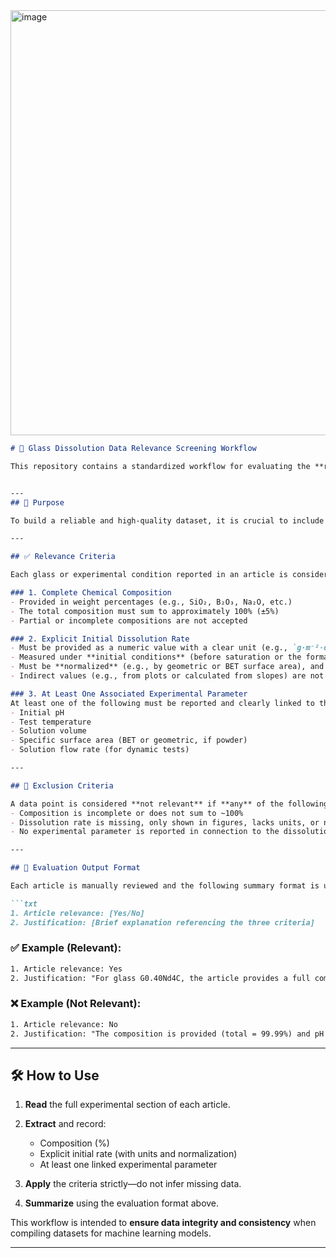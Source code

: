 
<img width="1322" height="680" alt="image" src="https://github.com/user-attachments/assets/3edad4c4-5efa-437b-ab00-dd7a7bf32740" />

````markdown
# 🧪 Glass Dissolution Data Relevance Screening Workflow

This repository contains a standardized workflow for evaluating the **relevance of scientific articles** for inclusion in a database aimed at **predicting the initial dissolution rate of glasses using machine learning**.


---
## 📌 Purpose

To build a reliable and high-quality dataset, it is crucial to include only studies that provide **complete, quantitative, and standardized data**. This workflow ensures that only relevant data points are selected for machine learning applications by applying strict inclusion criteria.

---

## ✅ Relevance Criteria

Each glass or experimental condition reported in an article is considered **relevant** only if it meets **all three** of the following conditions:

### 1. Complete Chemical Composition
- Provided in weight percentages (e.g., SiO₂, B₂O₃, Na₂O, etc.)
- The total composition must sum to approximately 100% (±5%)
- Partial or incomplete compositions are not accepted

### 2. Explicit Initial Dissolution Rate
- Must be provided as a numeric value with a clear unit (e.g., `g·m⁻²·d⁻¹`, `mg·m⁻²·h⁻¹`, etc.)
- Measured under **initial conditions** (before saturation or the formation of alteration layers)
- Must be **normalized** (e.g., by geometric or BET surface area), and the normalization method must be stated
- Indirect values (e.g., from plots or calculated from slopes) are not accepted

### 3. At Least One Associated Experimental Parameter
At least one of the following must be reported and clearly linked to the measured rate:
- Initial pH
- Test temperature
- Solution volume
- Specific surface area (BET or geometric, if powder)
- Solution flow rate (for dynamic tests)

---

## 🚫 Exclusion Criteria

A data point is considered **not relevant** if **any** of the following conditions apply:
- Composition is incomplete or does not sum to ~100%
- Dissolution rate is missing, only shown in figures, lacks units, or normalization is not specified
- No experimental parameter is reported in connection to the dissolution rate

---

## 🧾 Evaluation Output Format

Each article is manually reviewed and the following summary format is used:

```txt
1. Article relevance: [Yes/No]  
2. Justification: [Brief explanation referencing the three criteria]
````

### ✅ Example (Relevant):

```txt
1. Article relevance: Yes  
2. Justification: "For glass G0.40Nd4C, the article provides a full composition (total = 99.99%), an explicit initial rate (V₀,Si = 0.8 g·m⁻²·d⁻¹, normalized to Sgeo), and the temperature (100 °C), so it is relevant."
```

### ❌ Example (Not Relevant):

```txt
1. Article relevance: No  
2. Justification: "The composition is provided (total = 99.99%) and pH is given (pH = 6), but the initial rate is not explicit—only curves are shown—so the dataset is not relevant."
```

---

## 🛠 How to Use

1. **Read** the full experimental section of each article.
2. **Extract** and record:

   * Composition (%)
   * Explicit initial rate (with units and normalization)
   * At least one linked experimental parameter
3. **Apply** the criteria strictly—do not infer missing data.
4. **Summarize** using the evaluation format above.

This workflow is intended to **ensure data integrity and consistency** when compiling datasets for machine learning models.

---

